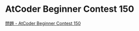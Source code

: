 AtCoder Beginner Contest 150
===

[問題 - AtCoder Beginner Contest 150](https://atcoder.jp/contests/abc150/tasks)
